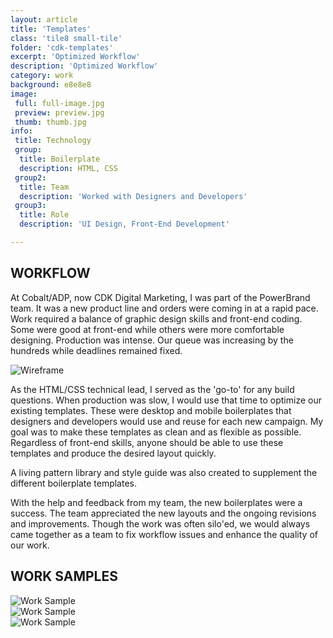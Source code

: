 ```yaml
---
layout: article
title: 'Templates'
class: 'tile8 small-tile'
folder: 'cdk-templates'
excerpt: 'Optimized Workflow'
description: 'Optimized Workflow'
category: work
background: e8e8e8
image:
 full: full-image.jpg
 preview: preview.jpg
 thumb: thumb.jpg
info:
 title: Technology
 group:
  title: Boilerplate
  description: HTML, CSS
 group2:
  title: Team
  description: 'Worked with Designers and Developers'
 group3:
  title: Role
  description: 'UI Design, Front-End Development'

---
```


## WORKFLOW

At Cobalt/ADP, now CDK Digital Marketing, I was part of the PowerBrand team. It was a new product line and orders were coming in at a rapid pace. Work required a balance of graphic design skills and front-end coding. Some were good at front-end while others were more comfortable designing. Production was intense. Our queue was increasing by the hundreds while deadlines remained fixed.  

<div class="screenshot-container">
	<img srcset="/assets/images/work/{{page.folder}}/preview@2x.jpg 1089w, /assets/images/work/{{page.folder}}/preview.jpg 768w" src="/assets/images/work/{{page.folder}}/preview.jpg" alt="Wireframe" />
</div>

As the HTML/CSS technical lead, I served as the 'go-to' for any build questions. When production was slow, I would use that time to optimize our existing templates. These were desktop and mobile boilerplates that designers and developers would use and reuse for each new campaign. My goal was to make these templates as clean and as flexible as possible. Regardless of front-end skills, anyone should be able to use these templates and produce the desired layout quickly.

A living pattern library and style guide was also created to supplement the different boilerplate templates.

With the help and feedback from my team, the new boilerplates were a success. The team appreciated the new layouts and the ongoing revisions and improvements. Though the work was often silo'ed, we would always came together as a team to fix workflow issues and enhance the quality of our work.

## WORK SAMPLES

<div class="screenshot-container">
	<img srcset="/assets/images/work/{{page.folder}}/work-sample-1@2x.jpg 1089w, /assets/images/work/{{page.folder}}/work-sample-1.jpg 768w" src="/assets/images/work/{{page.folder}}/work-sample-1.jpg" alt="Work Sample" />
</div>

<div class="screenshot-container">
	<img srcset="/assets/images/work/{{page.folder}}/work-sample-2@2x.jpg 1089w, /assets/images/work/{{page.folder}}/work-sample-2.jpg 768w" src="/assets/images/work/{{page.folder}}/work-sample-2.jpg" alt="Work Sample" />
</div>

<div class="screenshot-container">
	<img srcset="/assets/images/work/{{page.folder}}/work-sample-3@2x.jpg 1089w, /assets/images/work/{{page.folder}}/work-sample-3.jpg 768w" src="/assets/images/work/{{page.folder}}/work-sample-3.jpg" alt="Work Sample" />
</div>
